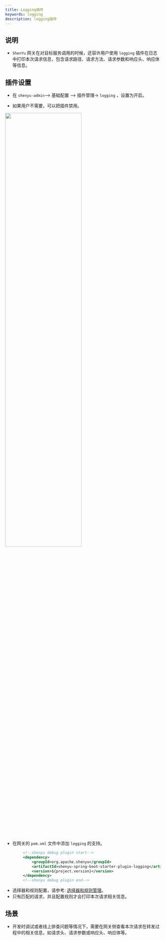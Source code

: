 ```yaml
---
title: Logging插件
keywords: logging
description: logging插件
---
```


## 说明

* `ShenYu` 网关在对目标服务调用的时候，还容许用户使用 `logging` 插件在日志中打印本次请求信息，包含请求路径、请求方法、请求参数和响应头、响应体等信息。

## 插件设置

* 在 `shenyu-admin`--> 基础配置 --> 插件管理-> `logging` ，设置为开启。

* 如果用户不需要，可以把插件禁用。


<img src="/img/shenyu/plugin/logging/logging-1.png" width="70%" height="60%" />


* 在网关的 `pom.xml` 文件中添加 `logging` 的支持。


```xml
        <!--shenyu debug plugin start-->
        <dependency>
            <groupId>org.apache.shenyu</groupId>
            <artifactId>shenyu-spring-boot-starter-plugin-logging</artifactId>
            <version>${project.version}</version>
        </dependency>
        <!--shenyu debug plugin end-->
```

* 选择器和规则配置，请参考: [选择器和规则管理](../selector-and-rule)。
* 只有匹配的请求，并且配置规则才会打印本次请求相关信息。

## 场景

* 开发时调试或者线上排查问题等情况下，需要在网关侧查看本次请求在转发过程中的相关信息，如请求头、请求参数或响应头、响应体等。
